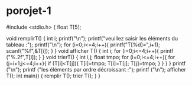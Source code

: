 # porojet-1
#include <stdio.h>
{
float T[5];

void remplirT()
{
int i;
printf("\n");
printf("veuillez saisir les éléments du tableau :");
printf("\n");
for (i=0;i<=4;i++){
printf("T[%d]=",i+1);
scanf("%f",&T[i]);
}
}
void afficher T() {
int i;
for (i=0;i<=4;i++){
printf ("%.2f",T[i]);
}
}
void trierT()
{
int i,j;
float tmpo;
for (i=0;i<=4;i++){
for (j=i+1;j<=4;i++){
if (T[i]<T[j]){
T[i]=tmpo;
T[i]=T[j];
T[j]=tmpo;
}
}
}
}
printf ("\n");
printf ("les éléments par ordre décroissant :");
printf ("\n");
afficher T();
int main()
{
remplir T();
trier T();
}
}




